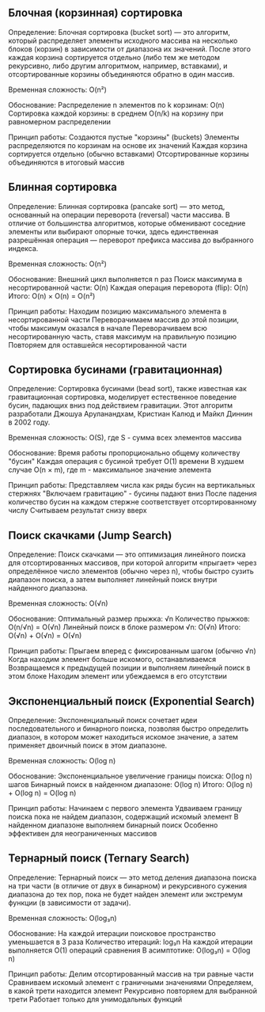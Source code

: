 Блочная (корзинная) сортировка
-
Определение: 
Блочная сортировка (bucket sort) — это алгоритм, который распределяет
элементы исходного массива на несколько блоков (корзин) в зависимости от диапазона их
значений. После этого каждая корзина сортируется отдельно (либо тем же методом
рекурсивно, либо другим алгоритмом, например, вставками), и отсортированные корзины
объединяются обратно в один массив.

Временная сложность: 
O(n²)

Обоснование:
Распределение n элементов по k корзинам: O(n)
Сортировка каждой корзины: в среднем O(n/k) на корзину при равномерном распределении

Принцип работы:
Создаются пустые "корзины" (buckets)
Элементы распределяются по корзинам на основе их значений
Каждая корзина сортируется отдельно (обычно вставками)
Отсортированные корзины объединяются в итоговый массив

Блинная сортировка
-
Определение:
Блинная сортировка (pancake sort) — это метод, основанный на операции
переворота (reversal) части массива. В отличие от большинства алгоритмов, которые
обменивают соседние элементы или выбирают опорные точки, здесь единственная
разрешённая операция — переворот префикса массива до выбранного индекса.

Временная сложность: 
O(n²)

Обоснование:
Внешний цикл выполняется n раз
Поиск максимума в несортированной части: O(n)
Каждая операция переворота (flip): O(n)
Итого: O(n) × O(n) = O(n²)

Принцип работы:
Находим позицию максимального элемента в несортированной части
Переворачимаем массив до этой позиции, чтобы максимум оказался в начале
Переворачиваем всю несортированную часть, ставя максимум на правильную позицию
Повторяем для оставшейся несортированной части

Сортировка бусинами (гравитационная)
-
Определение: 
Сортировка бусинами (bead sort), также известная как гравитационная
сортировка, моделирует естественное поведение бусин, падающих вниз под действием
гравитации. Этот алгоритм разработали Джошуа Аруланандхам, Кристиан Калюд и Майкл
Диннин в 2002 году.

Временная сложность: 
O(S), где S - сумма всех элементов массива

Обоснование:
Время работы пропорционально общему количеству "бусин"
Каждая операция с бусиной требует O(1) времени
В худшем случае O(n × m), где m - максимальное значение элемента

Принцип работы:
Представляем числа как ряды бусин на вертикальных стержнях
"Включаем гравитацию" - бусины падают вниз
После падения количество бусин на каждом стержне соответствует отсортированному числу
Считываем результат снизу вверх

Поиск скачками (Jump Search)
-
Определение: 
Поиск скачками — это оптимизация линейного поиска для отсортированных массивов, при
которой алгоритм «прыгает» через определённое число элементов (обычно через n), чтобы
быстро сузить диапазон поиска, а затем выполняет линейный поиск внутри найденного
диапазона.

Временная сложность: 
O(√n)

Обоснование:
Оптимальный размер прыжка: √n
Количество прыжков: O(n/√n) = O(√n)
Линейный поиск в блоке размером √n: O(√n)
Итого: O(√n) + O(√n) = O(√n)

Принцип работы:
Прыгаем вперед с фиксированным шагом (обычно √n)
Когда находим элемент больше искомого, останавливаемся
Возвращаемся к предыдущей позиции и выполняем линейный поиск в этом блоке
Находим элемент или убеждаемся в его отсутствии

Экспоненциальный поиск (Exponential Search)
-
Определение:
Экспоненциальный поиск сочетает идеи последовательного и бинарного поиска, позволяя
быстро определить диапазон, в котором может находиться искомое значение, а затем
применяет двоичный поиск в этом диапазоне.

Временная сложность: 
O(log n)

Обоснование:
Экспоненциальное увеличение границы поиска: O(log n) шагов
Бинарный поиск в найденном диапазоне: O(log n)
Итого: O(log n) + O(log n) = O(log n)

Принцип работы:
Начинаем с первого элемента
Удваиваем границу поиска пока не найдем диапазон, содержащий искомый элемент
В найденном диапазоне выполняем бинарный поиск
Особенно эффективен для неограниченных массивов

Тернарный поиск (Ternary Search)
-
Определение:
Тернарный поиск — это метод деления диапазона поиска на три части (в отличие от двух в
бинарном) и рекурсивного сужения диапазона до тех пор, пока не будет найден элемент или
экстремум функции (в зависимости от задачи).

Временная сложность:
O(log₃n)

Обоснование:
На каждой итерации поисковое пространство уменьшается в 3 раза
Количество итераций: log₃n
На каждой итерации выполняется O(1) операций сравнения
В асимптотике: O(log₃n) = O(log n)

Принцип работы:
Делим отсортированный массив на три равные части
Сравниваем искомый элемент с граничными значениями
Определяем, в какой трети находится элемент
Рекурсивно повторяем для выбранной трети
Работает только для унимодальных функций



